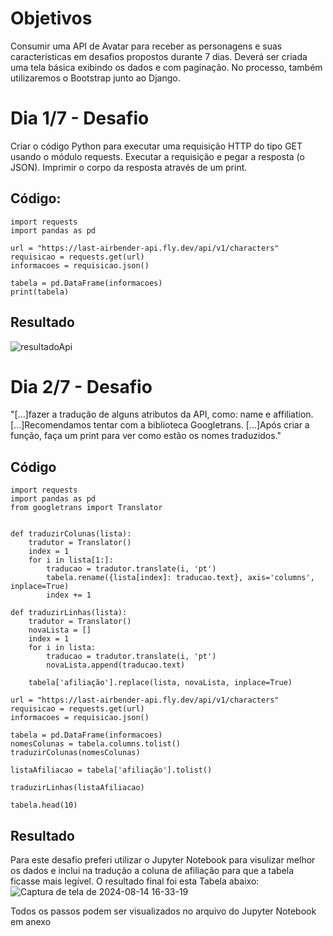# Objetivos
Consumir uma API de Avatar para receber as personagens e suas características em desafios propostos durante 7 dias.
Deverá ser criada uma tela básica exibindo os dados e com paginação. No processo, também utilizaremos o Bootstrap junto ao Django.

# Dia 1/7 - Desafio
Criar o código Python para executar uma requisição HTTP do tipo GET usando o módulo requests.
Executar a requisição e pegar a resposta (o JSON).
Imprimir o corpo da resposta através de um print.

## Código:
```
import requests
import pandas as pd

url = "https://last-airbender-api.fly.dev/api/v1/characters"
requisicao = requests.get(url)
informacoes = requisicao.json()

tabela = pd.DataFrame(informacoes)
print(tabela)
```
## Resultado

![resultadoApi](https://github.com/user-attachments/assets/6c57fe63-9367-4998-a564-8c93ef3098fd)


# Dia 2/7 - Desafio
"[...]fazer a tradução de alguns atributos da API, como: name e affiliation. [...]Recomendamos tentar com a biblioteca Googletrans.
[...]Após criar a função, faça um print para ver como estão os nomes traduzidos."

## Código

```
import requests
import pandas as pd
from googletrans import Translator


def traduzirColunas(lista):
    tradutor = Translator()
    index = 1
    for i in lista[1:]:
        traducao = tradutor.translate(i, 'pt')
        tabela.rename({lista[index]: traducao.text}, axis='columns', inplace=True)
        index += 1

def traduzirLinhas(lista):
    tradutor = Translator()
    novaLista = []
    index = 1
    for i in lista:
        traducao = tradutor.translate(i, 'pt')
        novaLista.append(traducao.text)
    
    tabela['afiliação'].replace(lista, novaLista, inplace=True)

url = "https://last-airbender-api.fly.dev/api/v1/characters"
requisicao = requests.get(url)
informacoes = requisicao.json()

tabela = pd.DataFrame(informacoes)
nomesColunas = tabela.columns.tolist()
traduzirColunas(nomesColunas)

listaAfiliacao = tabela['afiliação'].tolist()

traduzirLinhas(listaAfiliacao)

tabela.head(10)

```

## Resultado
Para este desafio preferi utilizar o Jupyter Notebook para visulizar melhor os dados e inclui na tradução a coluna de afiliação para que a tabela ficasse mais legível.
O resultado final foi esta Tabela abaixo:
![Captura de tela de 2024-08-14 16-33-19](https://github.com/user-attachments/assets/086fc1d5-a3ee-4e26-a781-c76d48e2cefb)


Todos os passos podem ser visualizados no arquivo do Jupyter Notebook em anexo
